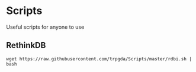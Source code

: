 # Scripts
Useful scripts for anyone to use


## RethinkDB
`wget https://raw.githubusercontent.com/trpgda/Scripts/master/rdbi.sh | bash`
